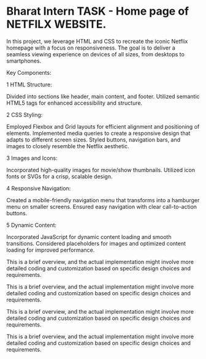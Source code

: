 # Bharat Intern TASK - Home page of NETFILX WEBSITE.

In this project, we leverage HTML and CSS to recreate the iconic Netflix homepage with a focus on responsiveness. The goal is to deliver a seamless viewing experience on devices of all sizes, from desktops to smartphones.

Key Components:

1 HTML Structure:

Divided into sections like header, main content, and footer.
Utilized semantic HTML5 tags for enhanced accessibility and structure.

2 CSS Styling:

Employed Flexbox and Grid layouts for efficient alignment and positioning of elements.
Implemented media queries to create a responsive design that adapts to different screen sizes.
Styled buttons, navigation bars, and images to closely resemble the Netflix aesthetic.

3 Images and Icons:

Incorporated high-quality images for movie/show thumbnails.
Utilized icon fonts or SVGs for a crisp, scalable design.

4 Responsive Navigation:

Created a mobile-friendly navigation menu that transforms into a hamburger menu on smaller screens.
Ensured easy navigation with clear call-to-action buttons.

5 Dynamic Content:

Incorporated JavaScript for dynamic content loading and smooth transitions.
Considered placeholders for images and optimized content loading for improved performance.

This is a brief overview, and the actual implementation might involve more detailed coding and customization based on specific design choices and requirements.

This is a brief overview, and the actual implementation might involve more detailed coding and customization based on specific design choices and requirements.

This is a brief overview, and the actual implementation might involve more detailed coding and customization based on specific design choices and requirements.

This is a brief overview, and the actual implementation might involve more detailed coding and customization based on specific design choices and requirements.


